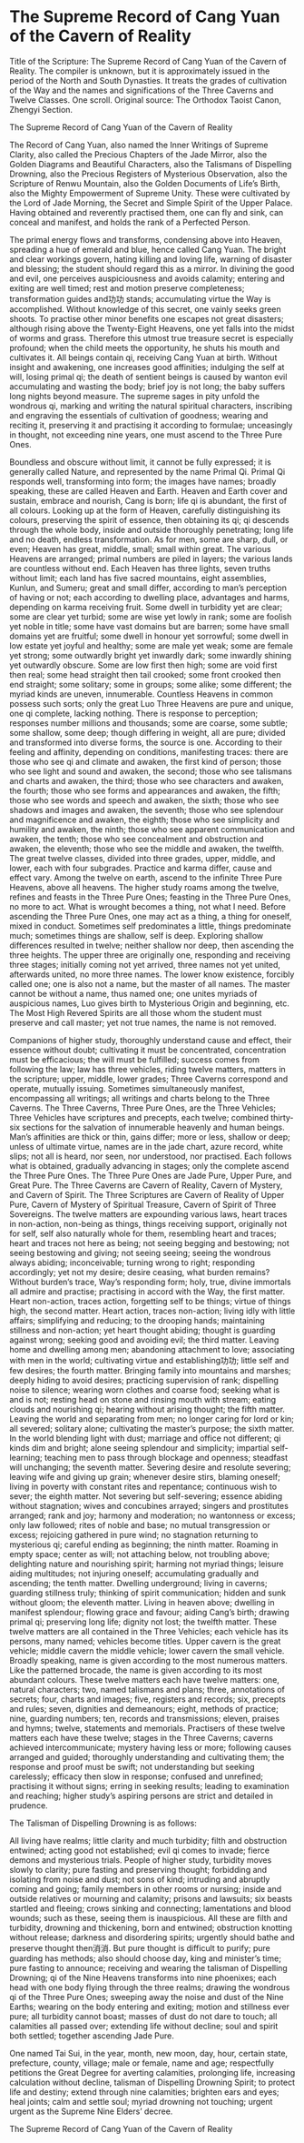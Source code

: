 # The Supreme Record of Cang Yuan of the Cavern of Reality

Title of the Scripture: The Supreme Record of Cang Yuan of the Cavern of Reality. The compiler is unknown, but it is approximately issued in the period of the North and South Dynasties. It treats the grades of cultivation of the Way and the names and significations of the Three Caverns and Twelve Classes. One scroll. Original source: The Orthodox Taoist Canon, Zhengyi Section.

The Supreme Record of Cang Yuan of the Cavern of Reality

The Record of Cang Yuan, also named the Inner Writings of Supreme Clarity, also called the Precious Chapters of the Jade Mirror, also the Golden Diagrams and Beautiful Characters, also the Talismans of Dispelling Drowning, also the Precious Registers of Mysterious Observation, also the Scripture of Renwu Mountain, also the Golden Documents of Life’s Birth, also the Mighty Empowerment of Supreme Unity. These were cultivated by the Lord of Jade Morning, the Secret and Simple Spirit of the Upper Palace. Having obtained and reverently practised them, one can fly and sink, can conceal and manifest, and holds the rank of a Perfected Person.

The primal energy flows and transforms, condensing above into Heaven, spreading a hue of emerald and blue, hence called Cang Yuan. The bright and clear workings govern, hating killing and loving life, warning of disaster and blessing; the student should regard this as a mirror. In divining the good and evil, one perceives auspiciousness and avoids calamity; entering and exiting are well timed; rest and motion preserve completeness; transformation guides and功功 stands; accumulating virtue the Way is accomplished. Without knowledge of this secret, one vainly seeks green shoots. To practise other minor benefits one escapes not great disasters; although rising above the Twenty-Eight Heavens, one yet falls into the midst of worms and grass. Therefore this utmost true treasure secret is especially profound; when the child meets the opportunity, he shuts his mouth and cultivates it. All beings contain qi, receiving Cang Yuan at birth. Without insight and awakening, one increases good affinities; indulging the self at will, losing primal qi; the death of sentient beings is caused by wanton evil accumulating and wasting the body; brief joy is not long; the baby suffers long nights beyond measure. The supreme sages in pity unfold the wondrous qi, marking and writing the natural spiritual characters, inscribing and engraving the essentials of cultivation of goodness; wearing and reciting it, preserving it and practising it according to formulae; unceasingly in thought, not exceeding nine years, one must ascend to the Three Pure Ones.

Boundless and obscure without limit, it cannot be fully expressed; it is generally called Nature, and represented by the name Primal Qi. Primal Qi responds well, transforming into form; the images have names; broadly speaking, these are called Heaven and Earth. Heaven and Earth cover and sustain, embrace and nourish, Cang is born; life qi is abundant, the first of all colours. Looking up at the form of Heaven, carefully distinguishing its colours, preserving the spirit of essence, then obtaining its qi; qi descends through the whole body, inside and outside thoroughly penetrating; long life and no death, endless transformation. As for men, some are sharp, dull, or even; Heaven has great, middle, small; small within great. The various Heavens are arranged; primal numbers are piled in layers; the various lands are countless without end. Each Heaven has three lights, seven truths without limit; each land has five sacred mountains, eight assemblies, Kunlun, and Sumeru; great and small differ, according to man’s perception of having or not; each according to dwelling place, advantages and harms, depending on karma receiving fruit. Some dwell in turbidity yet are clear; some are clear yet turbid; some are wise yet lowly in rank; some are foolish yet noble in title; some have vast domains but are barren; some have small domains yet are fruitful; some dwell in honour yet sorrowful; some dwell in low estate yet joyful and healthy; some are male yet weak; some are female yet strong; some outwardly bright yet inwardly dark; some inwardly shining yet outwardly obscure. Some are low first then high; some are void first then real; some head straight then tail crooked; some front crooked then end straight; some solitary; some in groups; some alike; some different; the myriad kinds are uneven, innumerable. Countless Heavens in common possess such sorts; only the great Luo Three Heavens are pure and unique, one qi complete, lacking nothing. There is response to perception; responses number millions and thousands; some are coarse, some subtle; some shallow, some deep; though differing in weight, all are pure; divided and transformed into diverse forms, the source is one. According to their feeling and affinity, depending on conditions, manifesting traces: there are those who see qi and climate and awaken, the first kind of person; those who see light and sound and awaken, the second; those who see talismans and charts and awaken, the third; those who see characters and awaken, the fourth; those who see forms and appearances and awaken, the fifth; those who see words and speech and awaken, the sixth; those who see shadows and images and awaken, the seventh; those who see splendour and magnificence and awaken, the eighth; those who see simplicity and humility and awaken, the ninth; those who see apparent communication and awaken, the tenth; those who see concealment and obstruction and awaken, the eleventh; those who see the middle and awaken, the twelfth. The great twelve classes, divided into three grades, upper, middle, and lower, each with four subgrades. Practice and karma differ, cause and effect vary. Among the twelve on earth, ascend to the infinite Three Pure Heavens, above all heavens. The higher study roams among the twelve, refines and feasts in the Three Pure Ones; feasting in the Three Pure Ones, no more to act. What is wrought becomes a thing, not what I need. Before ascending the Three Pure Ones, one may act as a thing, a thing for oneself, mixed in conduct. Sometimes self predominates a little, things predominate much; sometimes things are shallow, self is deep. Exploring shallow differences resulted in twelve; neither shallow nor deep, then ascending the three heights. The upper three are originally one, responding and receiving three stages; initially coming not yet arrived, three names not yet united, afterwards united, no more three names. The lower know existence, forcibly called one; one is also not a name, but the master of all names. The master cannot be without a name, thus named one; one unites myriads of auspicious names, Luo gives birth to Mysterious Origin and beginning, etc. The Most High Revered Spirits are all those whom the student must preserve and call master; yet not true names, the name is not removed.

Companions of higher study, thoroughly understand cause and effect, their essence without doubt; cultivating it must be concentrated, concentration must be efficacious; the will must be fulfilled; success comes from following the law; law has three vehicles, riding twelve matters, matters in the scripture; upper, middle, lower grades; Three Caverns correspond and operate, mutually issuing. Sometimes simultaneously manifest, encompassing all writings; all writings and charts belong to the Three Caverns. The Three Caverns, Three Pure Ones, are the Three Vehicles; Three Vehicles have scriptures and precepts, each twelve; combined thirty-six sections for the salvation of innumerable heavenly and human beings. Man’s affinities are thick or thin, gains differ; more or less, shallow or deep; unless of ultimate virtue, names are in the jade chart, azure record, white slips; not all is heard, nor seen, nor understood, nor practised. Each follows what is obtained, gradually advancing in stages; only the complete ascend the Three Pure Ones. The Three Pure Ones are Jade Pure, Upper Pure, and Great Pure. The Three Caverns are Cavern of Reality, Cavern of Mystery, and Cavern of Spirit. The Three Scriptures are Cavern of Reality of Upper Pure, Cavern of Mystery of Spiritual Treasure, Cavern of Spirit of Three Sovereigns. The twelve matters are expounding various laws, heart traces in non-action, non-being as things, things receiving support, originally not for self, self also naturally whole for them, resembling heart and traces; heart and traces not here as being; not seeing begging and bestowing; not seeing bestowing and giving; not seeing seeing; seeing the wondrous always abiding; inconceivable; turning wrong to right; responding accordingly; yet not my desire; desire ceasing, what burden remains? Without burden’s trace, Way’s responding form; holy, true, divine immortals all admire and practise; practising in accord with the Way, the first matter. Heart non-action, traces action, forgetting self to be things; virtue of things high, the second matter. Heart action, traces non-action; living idly with little affairs; simplifying and reducing; to the drooping hands; maintaining stillness and non-action; yet heart thought abiding; thought is guarding against wrong; seeking good and avoiding evil; the third matter. Leaving home and dwelling among men; abandoning attachment to love; associating with men in the world; cultivating virtue and establishing功功; little self and few desires; the fourth matter. Bringing family into mountains and marshes; deeply hiding to avoid desires; practicing supervision of rank; dispelling noise to silence; wearing worn clothes and coarse food; seeking what is and is not; resting head on stone and rinsing mouth with stream; eating clouds and nourishing qi; hearing without arising thought; the fifth matter. Leaving the world and separating from men; no longer caring for lord or kin; all severed; solitary alone; cultivating the master’s purpose; the sixth matter. In the world blending light with dust; marriage and office not different; qi kinds dim and bright; alone seeing splendour and simplicity; impartial self-learning; teaching men to pass through blockage and openness; steadfast will unchanging; the seventh matter. Severing desire and resolute severing; leaving wife and giving up grain; whenever desire stirs, blaming oneself; living in poverty with constant rites and repentance; continuous wish to sever; the eighth matter. Not severing but self-severing; essence abiding without stagnation; wives and concubines arrayed; singers and prostitutes arranged; rank and joy; harmony and moderation; no wantonness or excess; only law followed; rites of noble and base; no mutual transgression or excess; rejoicing gathered in pure wind; no stagnation returning to mysterious qi; careful ending as beginning; the ninth matter. Roaming in empty space; center as will; not attaching below, not troubling above; delighting nature and nourishing spirit; harming not myriad things; leisure aiding multitudes; not injuring oneself; accumulating gradually and ascending; the tenth matter. Dwelling underground; living in caverns; guarding stillness truly; thinking of spirit communication; hidden and sunk without gloom; the eleventh matter. Living in heaven above; dwelling in manifest splendour; flowing grace and favour; aiding Cang’s birth; drawing primal qi; preserving long life; dignity not lost; the twelfth matter. These twelve matters are all contained in the Three Vehicles; each vehicle has its persons, many named; vehicles become titles. Upper cavern is the great vehicle; middle cavern the middle vehicle; lower cavern the small vehicle. Broadly speaking, name is given according to the most numerous matters. Like the patterned brocade, the name is given according to its most abundant colours. These twelve matters each have twelve matters: one, natural characters; two, named talismans and plans; three, annotations of secrets; four, charts and images; five, registers and records; six, precepts and rules; seven, dignities and demeanours; eight, methods of practice; nine, guarding numbers; ten, records and transmissions; eleven, praises and hymns; twelve, statements and memorials. Practisers of these twelve matters each have these twelve; stages in the Three Caverns; caverns achieved intercommunicate; mystery having less or more; following causes arranged and guided; thoroughly understanding and cultivating them; the response and proof must be swift; not understanding but seeking carelessly; efficacy then slow in response; confused and unrefined; practising it without signs; erring in seeking results; leading to examination and reaching; higher study’s aspiring persons are strict and detailed in prudence.

The Talisman of Dispelling Drowning is as follows:

All living have realms; little clarity and much turbidity; filth and obstruction entwined; acting good not established; evil qi comes to invade; fierce demons and mysterious trials. People of higher study, turbidity moves slowly to clarity; pure fasting and preserving thought; forbidding and isolating from noise and dust; not sons of kind; intruding and abruptly coming and going; family members in other rooms or nursing; inside and outside relatives or mourning and calamity; prisons and lawsuits; six beasts startled and fleeing; crows sinking and connecting; lamentations and blood wounds; such as these, seeing them is inauspicious. All these are filth and turbidity, drowning and thickening, born and entwined; obstruction knotting without release; darkness and disordering spirits; urgently should bathe and preserve thought then消消. But pure thought is difficult to purify; pure guarding has methods; also should choose day, king and minister’s time; pure fasting to announce; receiving and wearing the talisman of Dispelling Drowning; qi of the Nine Heavens transforms into nine phoenixes; each head with one body flying through the three realms; drawing the wondrous qi of the Three Pure Ones; sweeping away the noise and dust of the Nine Earths; wearing on the body entering and exiting; motion and stillness ever pure; all turbidity cannot boast; masses of dust do not dare to touch; all calamities all passed over; extending life without decline; soul and spirit both settled; together ascending Jade Pure.

One named Tai Sui, in the year, month, new moon, day, hour, certain state, prefecture, county, village; male or female, name and age; respectfully petitions the Great Degree for averting calamities, prolonging life, increasing calculation without decline, talisman of Dispelling Drowning Spirit; to protect life and destiny; extend through nine calamities; brighten ears and eyes; heal joints; calm and settle soul; myriad drowning not touching; urgent urgent as the Supreme Nine Elders’ decree.

The Supreme Record of Cang Yuan of the Cavern of Reality
